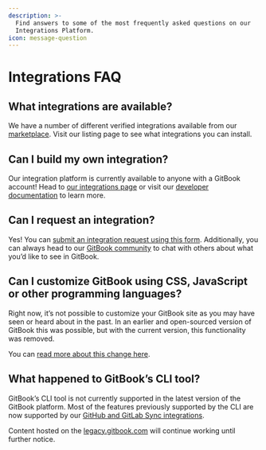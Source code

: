 ```yaml
---
description: >-
  Find answers to some of the most frequently asked questions on our
  Integrations Platform.
icon: message-question
---
```


# Integrations FAQ

## What integrations are available?

We have a number of different verified integrations available from our [marketplace](https://www.gitbook.com/integrations). Visit our listing page to see what integrations you can install.

## Can I build my own integration?

Our integration platform is currently available to anyone with a GitBook account! Head to [our integrations page](https://www.gitbook.com/integrations) or visit our [developer documentation](https://developer.gitbook.com/) to learn more.

## Can I request an integration?

Yes! You can [submit an integration request using this form](https://survey.refiner.io/e61q1m-dp057m). Additionally, you can always head to our [GitBook community](https://github.com/GitbookIO/community) to chat with others about what you’d like to see in GitBook.

## Can I customize GitBook using CSS, JavaScript or other programming languages?

Right now, it’s not possible to customize your GitBook site as you may have seen or heard about in the past. In an earlier and open-sourced version of GitBook this was possible, but with the current version, this functionality was removed.

You can [read more about this change here](https://www.gitbook.com/blog/gitbook-3-0-document-everything-from-start-to-ship).

## What happened to GitBook’s CLI tool?

GitBook’s CLI tool is not currently supported in the latest version of the GitBook platform. Most of the features previously supported by the CLI are now supported by our [GitHub and GitLab Sync integrations](git-sync/).

Content hosted on the [legacy.gitbook.com](https://legacy.gitbook.com/) will continue working until further notice.
